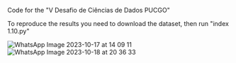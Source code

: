 Code for the "V Desafio de Ciências de Dados PUCGO"

To reproduce the results you need to download the dataset, then run "index 1.10.py"

![WhatsApp Image 2023-10-17 at 14 09 11](https://github.com/QLaHPD/V-Desafio-de-Ciencias-de-Dados-PUCGO/assets/53495081/a62e579a-a156-4e5a-84e5-bbdae70cd999)
![WhatsApp Image 2023-10-18 at 20 36 33](https://github.com/QLaHPD/V-Desafio-de-Ciencias-de-Dados-PUCGO/assets/53495081/fddc2c7e-65e1-46e1-aae7-3607eb845b2b)
